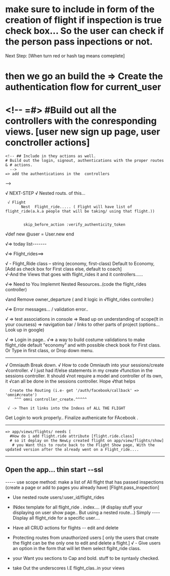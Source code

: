   # make sure to include in form of the creation of flight if inspection is true check box... So the user can check if the person pass inpections or not.


  Next Step:  [When turn red or hash tag means comeplete]

   # then we go an build the => Create the authentication flow for current_user

   # <!-- =#> #Build out all the controllers with the conresponding views.  [user new sign up page, user conctroller actions]
    
    <!-- ## Include in they actions as well.
    # Build out the login, signout, authentications with the proper routes & # actions. 
      -->
    => add the authentications in the  controllers
  -->

   √  NEXT-STEP
    √ Nested routs. of this...

     √ Flight
           Nest  Flight_ride..... ( Flight will have list of flight_ride(a.k.a people that will be taking/ using that flight.))


            skip_before_action :verify_authenticity_token

  √def new
    @user = User.new
  end

  √=> today list-------

 √=>  Flight_rides==> 

  √   - 	Flight_Ride class – string (economy, first-class) Default     to Economy, [Add as check box for First class else,         default to coach]   
  √-And the Views that goes with flight_rides it and it controllers......

  √=> Need to You Implemnt Nested Resources..(code the flight_rides controller)
  
  √and Remove owner_departure ( and it logic in √flight_rides controller.)

  <!-- VVVThis is the next pieceVVV -->

  √=> Error messages... / validation error..

 √ => test associations in console
  => Read up on understanding of scope(It in your coursess)
  => navigation bar / links to other parts of project (options... Look up in google)

  √ => Login in page..
   √=> a way to build costume validations to make flight_ride default "economy" and with possible check book for First class. Or  Type in first class, or Drop down menu.
   

   ----------------------
  √ Omniauth Break down.
    √ How to code Omniauth into your sessions/create √controller.
    √ I just had if/else statements in my create √function in the sessions controller. It should √not require a model and controller of its own, it √can all be done in the sessions controller. Hope √that helps


      Create the Routing (i.e- get '/auth/facebook/callback' => 'omni#create') 
        ^^^ omni controller_create.^^^^^

     √ -> Then it links into the Indexs of ALL THE FLIGHT

 Get Login to work properly..
 Finalize authenicate for FAcebook .

   ---------------
   
    => app/views/flights/ needs [
      #How do i add flight.ride attribute [flight.ride.class]
      # so it deplay on the NewLy created flight on app/view/flights/show]
       # you Want this to route back to the Flight Show page, With the updated version after the already went on a Flight_ride....

---------------------
  Open the app...
thin start --ssl
--------------------------
  ----- use scope method: make a list of All flight that has passed inspections (create a page or add to pages you already have)
[Flight.pass_inspection]
<!-- >>>>> -->
  - Use nested route users/:user_id/flight_rides 
  - INdex template for all flight_ride . index.... (# display stuff your displaying on user show page.. But using a nested route...) Simply ---- Display all flight_ride for a specific user....

  - Have all CRUD actions for flights -- edit and delete
  - Protecting routes from unauthorized users [ only the users that create the flight can be the only one to edit and delete a flight.]
 √ - Give users an option in the form that will let them select flgiht_ride class.
  - your Want you sections to Cap and bold. stuff to be syntaxly checked. 
  - take Out the underscores I.E flight_clas..in your views

